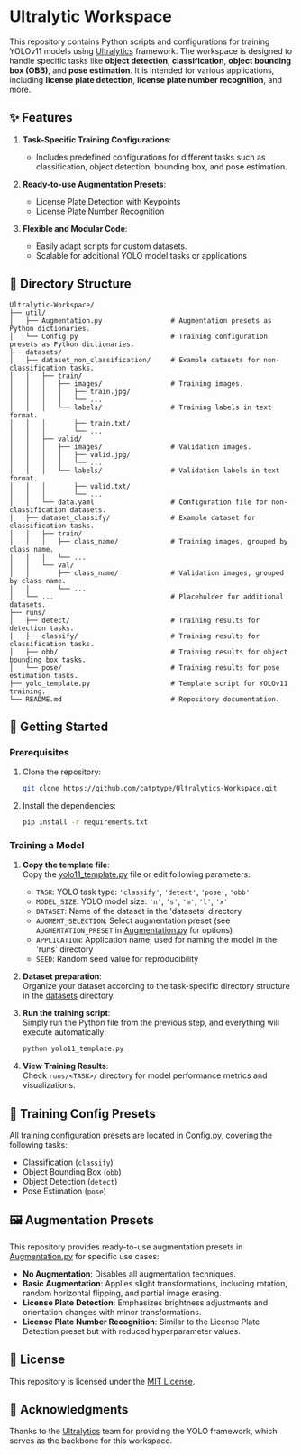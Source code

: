 # Ultralytic Workspace

This repository contains Python scripts and configurations for training YOLOv11 models using [Ultralytics](https://docs.ultralytics.com/) framework.
The workspace is designed to handle specific tasks like **object detection**, **classification**, **object bounding box (OBB)**, and **pose estimation**.
It is intended for various applications, including **license plate detection**, **license plate number recognition**, and more.

## ✨ Features

1. **Task-Specific Training Configurations**:
    - Includes predefined configurations for different tasks such as classification, object detection, bounding box, and pose estimation.

2. **Ready-to-use Augmentation Presets**:
    - License Plate Detection with Keypoints
    - License Plate Number Recognition

3. **Flexible and Modular Code**:
    - Easily adapt scripts for custom datasets.
    - Scalable for additional YOLO model tasks or applications

## 📂 Directory Structure

```plaintext
Ultralytic-Workspace/
├── util/
│   ├── Augmentation.py                 # Augmentation presets as Python dictionaries.
│   └── Config.py                       # Training configuration presets as Python dictionaries.
├── datasets/
│   ├── dataset_non_classification/     # Example datasets for non-classification tasks.
│   │   ├── train/
│   │   │   ├── images/                 # Training images.
│   │   │   │   ├── train.jpg/
│   │   │   │   └── ...
│   │   │   └── labels/                 # Training labels in text format.
│   │   │       ├── train.txt/
│   │   │       └── ...
│   │   ├── valid/
│   │   │   ├── images/                 # Validation images.
│   │   │   │   ├── valid.jpg/
│   │   │   │   └── ...
│   │   │   └── labels/                 # Validation labels in text format.
│   │   │       ├── valid.txt/
│   │   │       └── ...
│   │   └── data.yaml                   # Configuration file for non-classification datasets.
│   ├── dataset_classify/               # Example dataset for classification tasks.
│   │   ├── train/
│   │   │   ├── class_name/             # Training images, grouped by class name.
│   │   │   └── ...
│   │   └── val/
│   │       ├── class_name/             # Validation images, grouped by class name.
│   │       └── ...
│   └── ...                             # Placeholder for additional datasets.
├── runs/
│   ├── detect/                         # Training results for detection tasks.
│   ├── classify/                       # Training results for classification tasks.
│   ├── obb/                            # Training results for object bounding box tasks.
│   └── pose/                           # Training results for pose estimation tasks.
├── yolo_template.py                    # Template script for YOLOv11 training.
└── README.md                           # Repository documentation.
```

## 🚀 Getting Started

### Prerequisites

1. Clone the repository:
    ```bash
    git clone https://github.com/catptype/Ultralytics-Workspace.git
    ```

2. Install the dependencies:
    ```bash
    pip install -r requirements.txt
    ```

### Training a Model

1. **Copy the template file**:   
    Copy the [yolo11_template.py](yolo11_template.py) file or edit following parameters:
    - `TASK`: YOLO task type: `'classify'`, `'detect'`, `'pose'`, `'obb'`
    - `MODEL_SIZE`: YOLO model size: `'n'`, `'s'`, `'m'`, `'l'`, `'x'`
    - `DATASET`: Name of the dataset in the 'datasets' directory
    - `AUGMENT_SELECTION`: Select augmentation preset (see `AUGMENTATION_PRESET` in [Augmentation.py](util/Augmentation.py) for options)
    - `APPLICATION`: Application name, used for naming the model in the 'runs' directory
    - `SEED`: Random seed value for reproducibility

2. **Dataset preparation**:   
    Organize your dataset according to the task-specific directory structure in the [datasets](datasets) directory.

3. **Run the training script**:   
   Simply run the Python file from the previous step, and everything will execute automatically:
   ```bash
   python yolo11_template.py
   ```

4. **View Training Results**:   
   Check `runs/<TASK>/` directory for model performance metrics and visualizations.

## 🔧 Training Config Presets

All training configuration presets are located in [Config.py](util/Config.py), covering the following tasks:
- Classification (`classify`)
- Object Bounding Box (`obb`)
- Object Detection (`detect`)
- Pose Estimation (`pose`)

## 🖼️ Augmentation Presets

This repository provides ready-to-use augmentation presets in [Augmentation.py](util/Augmentation.py) for specific use cases:  
- **No Augmentation**: Disables all augmentation techniques.  
- **Basic Augmentation**: Applies slight transformations, including rotation, random horizontal flipping, and partial image erasing.  
- **License Plate Detection**: Emphasizes brightness adjustments and orientation changes with minor transformations.  
- **License Plate Number Recognition**: Similar to the License Plate Detection preset but with reduced hyperparameter values.

## 📄 License

This repository is licensed under the [MIT License](LICENSE).


## 🤝 Acknowledgments

Thanks to the [Ultralytics](https://ultralytics.com/) team for providing the YOLO framework, which serves as the backbone for this workspace.
